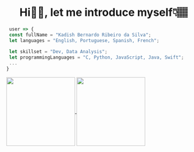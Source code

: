 <h1 align="center"> &nbsp;Hi👋🏽, let me introduce myself👇🏽 </h1>

```JavaScript
 user => {
 const fullName = "Kadish Bernardo Ribeiro da Silva";
 let languages = "English, Portuguese, Spanish, French";
 
 let skillset = "Dev, Data Analysis";
 let programmingLanguages = "C, Python, JavaScript, Java, Swift";
 ...
}
```

<a href="https://github.com/Kadish-Bernardo/github-stats">
  <img height="180" align="center" src="https://github-readme-stats.vercel.app/api?username=Kadish-Bernardo&theme=ambient_gradient" />
</a>
<a href="https://github.com/Kadish-Bernardo/github-top-langs">
  <img height="180" align="center"src="https://github-readme-stats.vercel.app/api/top-langs?username=Kadish-Bernardo&layout=compact&theme=ambient_gradient" />
</a>
